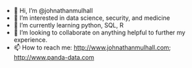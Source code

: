 - 👋 Hi, I’m @johnathanmulhall
- 👀 I’m interested in data science, security, and medicine
- 🌱 I’m currently learning python, SQL, R
- 💞️ I’m looking to collaborate on anything helpful to further my experience. 
- 📫 How to reach me: http://www.johnathanmulhall.com; http://www.panda-data.com

<!---
johnathanmulhall/johnathanmulhall is a ✨ special ✨ repository because its `README.md` (this file) appears on your GitHub profile.
You can click the Preview link to take a look at your changes.
--->
